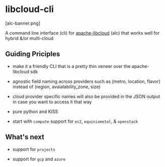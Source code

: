 # libcloud-cli

[alc-banner.png]

A command line interface (cli) for [apache-libcloud](https://libcloud.apache.org) (alc) that works well for hybrid &/or multi-cloud


## Guiding Priciples

  - make it a friendly CLI that is a pretty thin veneer over the apache-libcloud sdk

  - agnostic field naming across providers such as (metro, location, flavor) instead 
        of (region, avaialability_zone, size)

  - cloud provider specific names will also be provided in the JSON output in case you want to access it that way

  - pure python and KISS

  - start with `compute` support for `ec2`, `equinixmetal`, & `openstack`


## What's next

- support for `projects`

- support for `gcp` and `azure`


